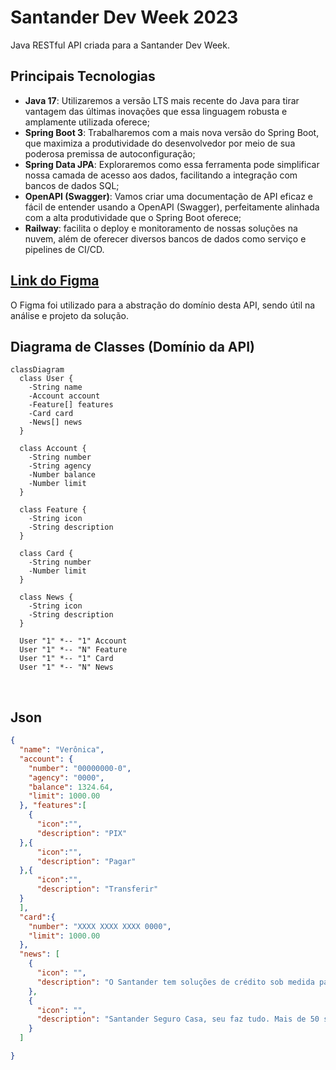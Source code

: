 # Santander Dev Week 2023

Java RESTful API criada para a Santander Dev Week.

## Principais Tecnologias
- **Java 17**: Utilizaremos a versão LTS mais recente do Java para tirar vantagem das últimas inovações que essa linguagem robusta e amplamente utilizada oferece;
- **Spring Boot 3**: Trabalharemos com a mais nova versão do Spring Boot, que maximiza a produtividade do desenvolvedor por meio de sua poderosa premissa de autoconfiguração;
- **Spring Data JPA**: Exploraremos como essa ferramenta pode simplificar nossa camada de acesso aos dados, facilitando a integração com bancos de dados SQL;
- **OpenAPI (Swagger)**: Vamos criar uma documentação de API eficaz e fácil de entender usando a OpenAPI (Swagger), perfeitamente alinhada com a alta produtividade que o Spring Boot oferece;
- **Railway**: facilita o deploy e monitoramento de nossas soluções na nuvem, além de oferecer diversos bancos de dados como serviço e pipelines de CI/CD.

## [Link do Figma](https://www.figma.com/file/0ZsjwjsYlYd3timxqMWlbj/SANTANDER---Projeto-Web%2FMobile?type=design&node-id=1421%3A432&mode=design&t=6dPQuerScEQH0zAn-1)

O Figma foi utilizado para a abstração do domínio desta API, sendo útil na análise e projeto da solução.

## Diagrama de Classes (Domínio da API)

```mermaid
classDiagram
  class User {
    -String name
    -Account account
    -Feature[] features
    -Card card
    -News[] news
  }

  class Account {
    -String number
    -String agency
    -Number balance
    -Number limit
  }

  class Feature {
    -String icon
    -String description
  }

  class Card {
    -String number
    -Number limit
  }

  class News {
    -String icon
    -String description
  }

  User "1" *-- "1" Account
  User "1" *-- "N" Feature
  User "1" *-- "1" Card
  User "1" *-- "N" News
```
<br>

## Json
```json
{
  "name": "Verônica",
  "account": {
    "number": "00000000-0",
    "agency": "0000",
    "balance": 1324.64,
    "limit": 1000.00
  }, "features":[ 
    {
      "icon":"",
      "description": "PIX"
  },{
      "icon":"",
      "description": "Pagar"
  },{
      "icon":"",
      "description": "Transferir"
  }
  ],
  "card":{
    "number": "XXXX XXXX XXXX 0000",
    "limit": 1000.00
  },
  "news": [
    {
      "icon": "",
      "description": "O Santander tem soluções de crédito sob medida para você."
    },
    {
      "icon": "",
      "description": "Santander Seguro Casa, seu faz tudo. Mais de 50 serviços para você. Confira!"
    }
  ]

}
```